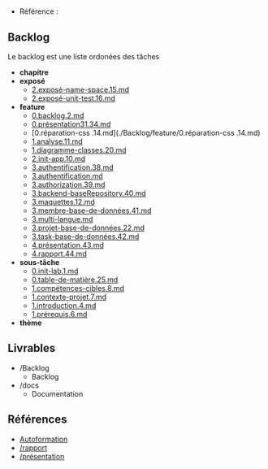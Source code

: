 #  

- Référence :   

 

## Backlog 

Le backlog est une liste ordonées des tâches 

- **chapitre** 
- **exposé** 
  - [2.exposé-name-space.15.md](./Backlog/exposé/2.exposé-name-space.15.md) 
  - [2.exposé-unit-test.16.md](./Backlog/exposé/2.exposé-unit-test.16.md) 
- **feature** 
  - [0.backlog.2.md](./Backlog/feature/0.backlog.2.md) 
  - [0.présentation31.34.md](./Backlog/feature/0.présentation31.34.md) 
  - [0.réparation-css .14.md](./Backlog/feature/0.réparation-css .14.md) 
  - [1.analyse.11.md](./Backlog/feature/1.analyse.11.md) 
  - [1.diagramme-classes.20.md](./Backlog/feature/1.diagramme-classes.20.md) 
  - [2.init-app.10.md](./Backlog/feature/2.init-app.10.md) 
  - [3.authentification.38.md](./Backlog/feature/3.authentification.38.md) 
  - [3.authentification.md](./Backlog/feature/3.authentification.md) 
  - [3.authorization.39.md](./Backlog/feature/3.authorization.39.md) 
  - [3.backend-baseRepository.40.md](./Backlog/feature/3.backend-baseRepository.40.md) 
  - [3.maquettes.12.md](./Backlog/feature/3.maquettes.12.md) 
  - [3.membre-base-de-données.41.md](./Backlog/feature/3.membre-base-de-données.41.md) 
  - [3.multi-langue.md](./Backlog/feature/3.multi-langue.md) 
  - [3.projet-base-de-données.22.md](./Backlog/feature/3.projet-base-de-données.22.md) 
  - [3.task-base-de-données.42.md](./Backlog/feature/3.task-base-de-données.42.md) 
  - [4.présentation.43.md](./Backlog/feature/4.présentation.43.md) 
  - [4.rapport.44.md](./Backlog/feature/4.rapport.44.md) 
- **sous-tâche** 
  - [0.init-lab.1.md](./Backlog/sous-tâche/0.init-lab.1.md) 
  - [0.table-de-matière.25.md](./Backlog/sous-tâche/0.table-de-matière.25.md) 
  - [1.compétences-cibles.8.md](./Backlog/sous-tâche/1.compétences-cibles.8.md) 
  - [1.contexte-projet.7.md](./Backlog/sous-tâche/1.contexte-projet.7.md) 
  - [1.introduction.4.md](./Backlog/sous-tâche/1.introduction.4.md) 
  - [1.prérequis.6.md](./Backlog/sous-tâche/1.prérequis.6.md) 
- **thème** 
## Livrables 

 

- /Backlog 
  - Backlog 
- /docs 
  - Documentation 
## Références 

 

- [Autoformation](#) 
- [/rapport](https://labs-web.github.io/prototype/) 
- [/présentation](https://labs-web.github.io/prototype/presentation.html#/) 

